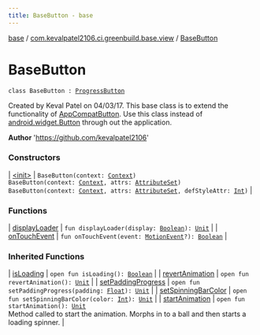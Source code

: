 ```yaml
---
title: BaseButton - base
---
```


[base](../../index.html) / [com.kevalpatel2106.ci.greenbuild.base.view](../index.html) / [BaseButton](./index.html)

# BaseButton

`class BaseButton : `[`ProgressButton`](../../com.kevalpatel2106.ci.greenbuild.base.progress-button/-progress-button/index.html)

Created by Keval Patel on 04/03/17.
This base class is to extend the functionality of [AppCompatButton](#). Use this class instead
of [android.widget.Button](https://developer.android.com/reference/android/widget/Button.html) through out the application.

**Author**
'https://github.com/kevalpatel2106'

### Constructors

| [&lt;init&gt;](-init-.html) | `BaseButton(context: `[`Context`](https://developer.android.com/reference/android/content/Context.html)`)`<br>`BaseButton(context: `[`Context`](https://developer.android.com/reference/android/content/Context.html)`, attrs: `[`AttributeSet`](https://developer.android.com/reference/android/util/AttributeSet.html)`)`<br>`BaseButton(context: `[`Context`](https://developer.android.com/reference/android/content/Context.html)`, attrs: `[`AttributeSet`](https://developer.android.com/reference/android/util/AttributeSet.html)`, defStyleAttr: `[`Int`](https://kotlinlang.org/api/latest/jvm/stdlib/kotlin/-int/index.html)`)` |

### Functions

| [displayLoader](display-loader.html) | `fun displayLoader(display: `[`Boolean`](https://kotlinlang.org/api/latest/jvm/stdlib/kotlin/-boolean/index.html)`): `[`Unit`](https://kotlinlang.org/api/latest/jvm/stdlib/kotlin/-unit/index.html) |
| [onTouchEvent](on-touch-event.html) | `fun onTouchEvent(event: `[`MotionEvent`](https://developer.android.com/reference/android/view/MotionEvent.html)`?): `[`Boolean`](https://kotlinlang.org/api/latest/jvm/stdlib/kotlin/-boolean/index.html) |

### Inherited Functions

| [isLoading](../../com.kevalpatel2106.ci.greenbuild.base.progress-button/-progress-button/is-loading.html) | `open fun isLoading(): `[`Boolean`](https://kotlinlang.org/api/latest/jvm/stdlib/kotlin/-boolean/index.html) |
| [revertAnimation](../../com.kevalpatel2106.ci.greenbuild.base.progress-button/-progress-button/revert-animation.html) | `open fun revertAnimation(): `[`Unit`](https://kotlinlang.org/api/latest/jvm/stdlib/kotlin/-unit/index.html) |
| [setPaddingProgress](../../com.kevalpatel2106.ci.greenbuild.base.progress-button/-progress-button/set-padding-progress.html) | `open fun setPaddingProgress(padding: `[`Float`](https://kotlinlang.org/api/latest/jvm/stdlib/kotlin/-float/index.html)`): `[`Unit`](https://kotlinlang.org/api/latest/jvm/stdlib/kotlin/-unit/index.html) |
| [setSpinningBarColor](../../com.kevalpatel2106.ci.greenbuild.base.progress-button/-progress-button/set-spinning-bar-color.html) | `open fun setSpinningBarColor(color: `[`Int`](https://kotlinlang.org/api/latest/jvm/stdlib/kotlin/-int/index.html)`): `[`Unit`](https://kotlinlang.org/api/latest/jvm/stdlib/kotlin/-unit/index.html) |
| [startAnimation](../../com.kevalpatel2106.ci.greenbuild.base.progress-button/-progress-button/start-animation.html) | `open fun startAnimation(): `[`Unit`](https://kotlinlang.org/api/latest/jvm/stdlib/kotlin/-unit/index.html)<br>Method called to start the animation. Morphs in to a ball and then starts a loading spinner. |

